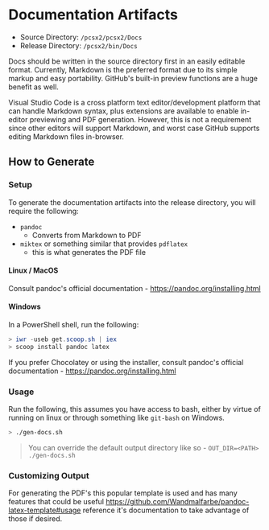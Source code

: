 # Documentation Artifacts

- Source Directory: `/pcsx2/pcsx2/Docs`
- Release Directory: `/pcsx2/bin/Docs`

Docs should be written in the source directory first in an easily editable format. Currently, Markdown is the preferred format due to its simple markup and easy portability. GitHub's built-in preview functions are a huge benefit as well.

Visual Studio Code is a cross platform text editor/development platform that can handle Markdown syntax, plus extensions are available to enable in-editor previewing and PDF generation. However, this is not a requirement since other editors will support Markdown, and worst case GitHub supports editing Markdown files in-browser.

## How to Generate

### Setup

To generate the documentation artifacts into the release directory, you will require the following:

- `pandoc`
  - Converts from Markdown to PDF
- `miktex` or something similar that provides `pdflatex`
  - this is what generates the PDF file

#### Linux / MacOS

Consult pandoc's official documentation - https://pandoc.org/installing.html

#### Windows

In a PowerShell shell, run the following:

```ps1
> iwr -useb get.scoop.sh | iex
> scoop install pandoc latex
```

If you prefer Chocolatey or using the installer, consult pandoc's official documentation - https://pandoc.org/installing.html

### Usage

Run the following, this assumes you have access to bash, either by virtue of running on linux or through something like `git-bash` on Windows.

```bash
> ./gen-docs.sh
```

> You can override the default output directory like so - `OUT_DIR=<PATH> ./gen-docs.sh`

### Customizing Output

For generating the PDF's this popular template is used and has many features that could be useful https://github.com/Wandmalfarbe/pandoc-latex-template#usage reference it's documentation to take advantage of those if desired.
